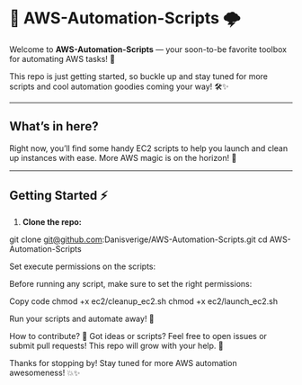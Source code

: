 # 🚀 AWS-Automation-Scripts 🌩️

Welcome to **AWS-Automation-Scripts** — your soon-to-be favorite toolbox for automating AWS tasks! 🎉

This repo is just getting started, so buckle up and stay tuned for more scripts and cool automation goodies coming your way! 🛠️✨

---

## What’s in here?

Right now, you’ll find some handy EC2 scripts to help you launch and clean up instances with ease. More AWS magic is on the horizon! 🔮

---

## Getting Started ⚡

1. **Clone the repo:**

git clone git@github.com:Danisverige/AWS-Automation-Scripts.git
cd AWS-Automation-Scripts

Set execute permissions on the scripts:

Before running any script, make sure to set the right permissions:

Copy code
chmod +x ec2/cleanup_ec2.sh
chmod +x ec2/launch_ec2.sh

Run your scripts and automate away! 🚀

How to contribute? 🤝
Got ideas or scripts? Feel free to open issues or submit pull requests! This repo will grow with your help. 🌱

Thanks for stopping by! Stay tuned for more AWS automation awesomeness! 💥✨
